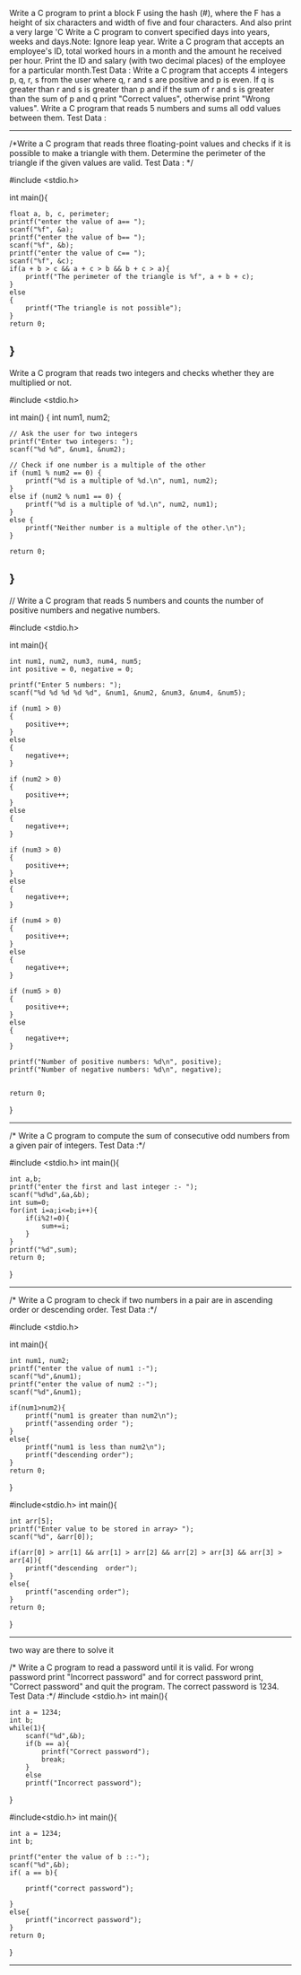  Write a C program to print a block F using the hash (#), where the F has a height of six characters and width of five and four characters. And also print a very large 'C
 Write a C program to convert specified days into years, weeks and days.Note: Ignore leap year.
 Write a C program that accepts an employee's ID, total worked hours in a month and the amount he received per hour. Print the ID and salary (with two decimal places) of the employee for a particular month.Test Data :
 Write a C program that accepts 4 integers p, q, r, s from the user where q, r and s are positive and p is even. If q is greater than r and s is greater than p and if the sum of r and s is greater than the sum of p and q print "Correct values", otherwise print "Wrong values".
 Write a C program that reads 5 numbers and sums all odd values between them. Test Data :

 -----------------------------------------------------------------------------------------------------------------------------------------------------------------------------------------------------------------------------------------------------------------------------------------------------------
 
 
 /*Write a C program that reads three floating-point values and checks if it is possible to make a triangle with them.
 Determine the perimeter of the triangle if the given values are valid.
Test Data : */

#include <stdio.h>

int main(){

    float a, b, c, perimeter;
    printf("enter the value of a== ");
    scanf("%f", &a);
    printf("enter the value of b== ");
    scanf("%f", &b);
    printf("enter the value of c== ");
    scanf("%f", &c);
    if(a + b > c && a + c > b && b + c > a){
        printf("The perimeter of the triangle is %f", a + b + c);
    }
    else
    {
        printf("The triangle is not possible");
    }
    return 0;

}
-----------------------------------------------------------------------------------------------------------------------------------------------------------------------------------------------------------------------------------------------------------------------------------------------------------
Write a C program that reads two integers and checks whether they are multiplied or not.

#include <stdio.h>

int main() {
    int num1, num2;

    // Ask the user for two integers
    printf("Enter two integers: ");
    scanf("%d %d", &num1, &num2);

    // Check if one number is a multiple of the other
    if (num1 % num2 == 0) {
        printf("%d is a multiple of %d.\n", num1, num2);
    } 
    else if (num2 % num1 == 0) {
        printf("%d is a multiple of %d.\n", num2, num1);
    } 
    else {
        printf("Neither number is a multiple of the other.\n");
    }

    return 0;
}
-----------------------------------------------------------------------------------------------------------------------------------------------------------------------------------------------------------------------------------------------------------------------------------------------------------
// Write a C program that reads 5 numbers and counts the number of positive numbers and negative numbers.

#include <stdio.h>

int main(){

    int num1, num2, num3, num4, num5;
    int positive = 0, negative = 0;

    printf("Enter 5 numbers: ");
    scanf("%d %d %d %d %d", &num1, &num2, &num3, &num4, &num5);

    if (num1 > 0)
    {
        positive++;
    }
    else
    {
        negative++;
    }

    if (num2 > 0)
    {
        positive++;
    }
    else
    {
        negative++;
    }

    if (num3 > 0)
    {
        positive++;
    }
    else
    {
        negative++;
    }

    if (num4 > 0)
    {
        positive++;
    }
    else
    {
        negative++;
    }

    if (num5 > 0)
    {
        positive++;
    }
    else
    {
        negative++;
    }

    printf("Number of positive numbers: %d\n", positive);
    printf("Number of negative numbers: %d\n", negative);


    return 0;    
}

--------------------------------------------------------------------------------------------------------------------------------------------------------------------------------------------------------------------
/* Write a C program to compute the sum of consecutive odd numbers from a given pair of integers.
Test Data :*/

#include <stdio.h>
int main(){

    int a,b;
    printf("enter the first and last integer :- ");
    scanf("%d%d",&a,&b);
    int sum=0;
    for(int i=a;i<=b;i++){
        if(i%2!=0){
            sum+=i;
        }
    }
    printf("%d",sum);
    return 0;

}

--------------------------------------------------------------------------------------------------------------------------------------------------------------------------------------------------------------------
/* Write a C program to check if two numbers in a pair are in ascending order or descending order.
Test Data :*/

#include <stdio.h>

int main(){

    int num1, num2;
    printf("enter the value of num1 :-");
    scanf("%d",&num1);
    printf("enter the value of num2 :-");
    scanf("%d",&num1);

    if(num1>num2){
        printf("num1 is greater than num2\n");
        printf("assending order ");
    }
    else{
        printf("num1 is less than num2\n");
        printf("descending order");
    }
    return 0;


}

#include<stdio.h>
int main(){

    int arr[5];
    printf("Enter value to be stored in array> ");
    scanf("%d", &arr[0]);

    if(arr[0] > arr[1] && arr[1] > arr[2] && arr[2] > arr[3] && arr[3] > arr[4]){
        printf("descending  order");
    }
    else{
        printf("ascending order");
    }
    return 0;


}

--------------------------------------------------------------------------------------------------------------------------------------------------------------------------------------------------------------------
two way are there to solve it

/* Write a C program to read a password until it is valid. For wrong password print "Incorrect password" and for correct password print, "Correct password" and quit the program. The correct password is 1234.
Test Data :*/
#include <stdio.h>
int main(){

    int a = 1234;
    int b;
    while(1){
        scanf("%d",&b);
        if(b == a){
            printf("Correct password");
            break;
        }
        else
        printf("Incorrect password");
}

#include<stdio.h>
int main(){

    int a = 1234;
    int b;

    printf("enter the value of b ::-");
    scanf("%d",&b);
    if( a == b){
        
        printf("correct password");

    }
    else{
        printf("incorrect password");
    }
    return 0;

}

--------------------------------------------------------------------------------------------------------------------------------------------------------------------------------------------------------------------

